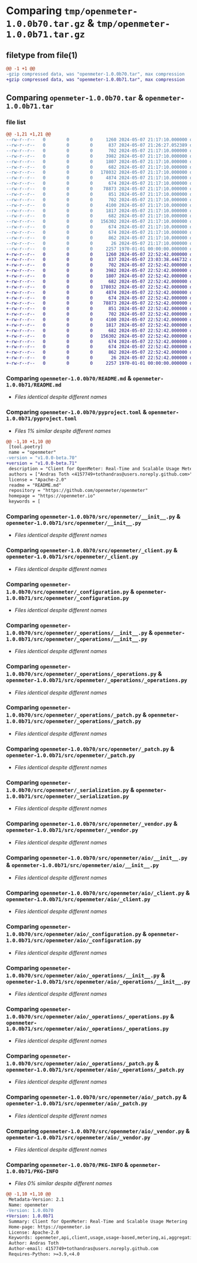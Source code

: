 # Comparing `tmp/openmeter-1.0.0b70.tar.gz` & `tmp/openmeter-1.0.0b71.tar.gz`

## filetype from file(1)

```diff
@@ -1 +1 @@
-gzip compressed data, was "openmeter-1.0.0b70.tar", max compression
+gzip compressed data, was "openmeter-1.0.0b71.tar", max compression
```

## Comparing `openmeter-1.0.0b70.tar` & `openmeter-1.0.0b71.tar`

### file list

```diff
@@ -1,21 +1,21 @@
--rw-r--r--   0        0        0     1260 2024-05-07 21:17:10.000000 openmeter-1.0.0b70/README.md
--rw-r--r--   0        0        0      837 2024-05-07 21:26:27.052389 openmeter-1.0.0b70/pyproject.toml
--rw-r--r--   0        0        0      702 2024-05-07 21:17:10.000000 openmeter-1.0.0b70/src/openmeter/__init__.py
--rw-r--r--   0        0        0     3982 2024-05-07 21:17:10.000000 openmeter-1.0.0b70/src/openmeter/_client.py
--rw-r--r--   0        0        0     1807 2024-05-07 21:17:10.000000 openmeter-1.0.0b70/src/openmeter/_configuration.py
--rw-r--r--   0        0        0      682 2024-05-07 21:17:10.000000 openmeter-1.0.0b70/src/openmeter/_operations/__init__.py
--rw-r--r--   0        0        0   178032 2024-05-07 21:17:10.000000 openmeter-1.0.0b70/src/openmeter/_operations/_operations.py
--rw-r--r--   0        0        0     4874 2024-05-07 21:17:10.000000 openmeter-1.0.0b70/src/openmeter/_operations/_patch.py
--rw-r--r--   0        0        0      674 2024-05-07 21:17:10.000000 openmeter-1.0.0b70/src/openmeter/_patch.py
--rw-r--r--   0        0        0    78873 2024-05-07 21:17:10.000000 openmeter-1.0.0b70/src/openmeter/_serialization.py
--rw-r--r--   0        0        0      851 2024-05-07 21:17:10.000000 openmeter-1.0.0b70/src/openmeter/_vendor.py
--rw-r--r--   0        0        0      702 2024-05-07 21:17:10.000000 openmeter-1.0.0b70/src/openmeter/aio/__init__.py
--rw-r--r--   0        0        0     4100 2024-05-07 21:17:10.000000 openmeter-1.0.0b70/src/openmeter/aio/_client.py
--rw-r--r--   0        0        0     1817 2024-05-07 21:17:10.000000 openmeter-1.0.0b70/src/openmeter/aio/_configuration.py
--rw-r--r--   0        0        0      682 2024-05-07 21:17:10.000000 openmeter-1.0.0b70/src/openmeter/aio/_operations/__init__.py
--rw-r--r--   0        0        0   156302 2024-05-07 21:17:10.000000 openmeter-1.0.0b70/src/openmeter/aio/_operations/_operations.py
--rw-r--r--   0        0        0      674 2024-05-07 21:17:10.000000 openmeter-1.0.0b70/src/openmeter/aio/_operations/_patch.py
--rw-r--r--   0        0        0      674 2024-05-07 21:17:10.000000 openmeter-1.0.0b70/src/openmeter/aio/_patch.py
--rw-r--r--   0        0        0      862 2024-05-07 21:17:10.000000 openmeter-1.0.0b70/src/openmeter/aio/_vendor.py
--rw-r--r--   0        0        0       26 2024-05-07 21:17:10.000000 openmeter-1.0.0b70/src/openmeter/py.typed
--rw-r--r--   0        0        0     2257 1970-01-01 00:00:00.000000 openmeter-1.0.0b70/PKG-INFO
+-rw-r--r--   0        0        0     1260 2024-05-07 22:52:42.000000 openmeter-1.0.0b71/README.md
+-rw-r--r--   0        0        0      837 2024-05-07 23:03:38.446732 openmeter-1.0.0b71/pyproject.toml
+-rw-r--r--   0        0        0      702 2024-05-07 22:52:42.000000 openmeter-1.0.0b71/src/openmeter/__init__.py
+-rw-r--r--   0        0        0     3982 2024-05-07 22:52:42.000000 openmeter-1.0.0b71/src/openmeter/_client.py
+-rw-r--r--   0        0        0     1807 2024-05-07 22:52:42.000000 openmeter-1.0.0b71/src/openmeter/_configuration.py
+-rw-r--r--   0        0        0      682 2024-05-07 22:52:42.000000 openmeter-1.0.0b71/src/openmeter/_operations/__init__.py
+-rw-r--r--   0        0        0   178032 2024-05-07 22:52:42.000000 openmeter-1.0.0b71/src/openmeter/_operations/_operations.py
+-rw-r--r--   0        0        0     4874 2024-05-07 22:52:42.000000 openmeter-1.0.0b71/src/openmeter/_operations/_patch.py
+-rw-r--r--   0        0        0      674 2024-05-07 22:52:42.000000 openmeter-1.0.0b71/src/openmeter/_patch.py
+-rw-r--r--   0        0        0    78873 2024-05-07 22:52:42.000000 openmeter-1.0.0b71/src/openmeter/_serialization.py
+-rw-r--r--   0        0        0      851 2024-05-07 22:52:42.000000 openmeter-1.0.0b71/src/openmeter/_vendor.py
+-rw-r--r--   0        0        0      702 2024-05-07 22:52:42.000000 openmeter-1.0.0b71/src/openmeter/aio/__init__.py
+-rw-r--r--   0        0        0     4100 2024-05-07 22:52:42.000000 openmeter-1.0.0b71/src/openmeter/aio/_client.py
+-rw-r--r--   0        0        0     1817 2024-05-07 22:52:42.000000 openmeter-1.0.0b71/src/openmeter/aio/_configuration.py
+-rw-r--r--   0        0        0      682 2024-05-07 22:52:42.000000 openmeter-1.0.0b71/src/openmeter/aio/_operations/__init__.py
+-rw-r--r--   0        0        0   156302 2024-05-07 22:52:42.000000 openmeter-1.0.0b71/src/openmeter/aio/_operations/_operations.py
+-rw-r--r--   0        0        0      674 2024-05-07 22:52:42.000000 openmeter-1.0.0b71/src/openmeter/aio/_operations/_patch.py
+-rw-r--r--   0        0        0      674 2024-05-07 22:52:42.000000 openmeter-1.0.0b71/src/openmeter/aio/_patch.py
+-rw-r--r--   0        0        0      862 2024-05-07 22:52:42.000000 openmeter-1.0.0b71/src/openmeter/aio/_vendor.py
+-rw-r--r--   0        0        0       26 2024-05-07 22:52:42.000000 openmeter-1.0.0b71/src/openmeter/py.typed
+-rw-r--r--   0        0        0     2257 1970-01-01 00:00:00.000000 openmeter-1.0.0b71/PKG-INFO
```

### Comparing `openmeter-1.0.0b70/README.md` & `openmeter-1.0.0b71/README.md`

 * *Files identical despite different names*

### Comparing `openmeter-1.0.0b70/pyproject.toml` & `openmeter-1.0.0b71/pyproject.toml`

 * *Files 1% similar despite different names*

```diff
@@ -1,10 +1,10 @@
 [tool.poetry]
 name = "openmeter"
-version = "v1.0.0-beta.70"
+version = "v1.0.0-beta.71"
 description = "Client for OpenMeter: Real-Time and Scalable Usage Metering"
 authors = ["Andras Toth <4157749+tothandras@users.noreply.github.com>"]
 license = "Apache-2.0"
 readme = "README.md"
 repository = "https://github.com/openmeter/openmeter"
 homepage = "https://openmeter.io"
 keywords = [
```

### Comparing `openmeter-1.0.0b70/src/openmeter/__init__.py` & `openmeter-1.0.0b71/src/openmeter/__init__.py`

 * *Files identical despite different names*

### Comparing `openmeter-1.0.0b70/src/openmeter/_client.py` & `openmeter-1.0.0b71/src/openmeter/_client.py`

 * *Files identical despite different names*

### Comparing `openmeter-1.0.0b70/src/openmeter/_configuration.py` & `openmeter-1.0.0b71/src/openmeter/_configuration.py`

 * *Files identical despite different names*

### Comparing `openmeter-1.0.0b70/src/openmeter/_operations/__init__.py` & `openmeter-1.0.0b71/src/openmeter/_operations/__init__.py`

 * *Files identical despite different names*

### Comparing `openmeter-1.0.0b70/src/openmeter/_operations/_operations.py` & `openmeter-1.0.0b71/src/openmeter/_operations/_operations.py`

 * *Files identical despite different names*

### Comparing `openmeter-1.0.0b70/src/openmeter/_operations/_patch.py` & `openmeter-1.0.0b71/src/openmeter/_operations/_patch.py`

 * *Files identical despite different names*

### Comparing `openmeter-1.0.0b70/src/openmeter/_patch.py` & `openmeter-1.0.0b71/src/openmeter/_patch.py`

 * *Files identical despite different names*

### Comparing `openmeter-1.0.0b70/src/openmeter/_serialization.py` & `openmeter-1.0.0b71/src/openmeter/_serialization.py`

 * *Files identical despite different names*

### Comparing `openmeter-1.0.0b70/src/openmeter/_vendor.py` & `openmeter-1.0.0b71/src/openmeter/_vendor.py`

 * *Files identical despite different names*

### Comparing `openmeter-1.0.0b70/src/openmeter/aio/__init__.py` & `openmeter-1.0.0b71/src/openmeter/aio/__init__.py`

 * *Files identical despite different names*

### Comparing `openmeter-1.0.0b70/src/openmeter/aio/_client.py` & `openmeter-1.0.0b71/src/openmeter/aio/_client.py`

 * *Files identical despite different names*

### Comparing `openmeter-1.0.0b70/src/openmeter/aio/_configuration.py` & `openmeter-1.0.0b71/src/openmeter/aio/_configuration.py`

 * *Files identical despite different names*

### Comparing `openmeter-1.0.0b70/src/openmeter/aio/_operations/__init__.py` & `openmeter-1.0.0b71/src/openmeter/aio/_operations/__init__.py`

 * *Files identical despite different names*

### Comparing `openmeter-1.0.0b70/src/openmeter/aio/_operations/_operations.py` & `openmeter-1.0.0b71/src/openmeter/aio/_operations/_operations.py`

 * *Files identical despite different names*

### Comparing `openmeter-1.0.0b70/src/openmeter/aio/_operations/_patch.py` & `openmeter-1.0.0b71/src/openmeter/aio/_operations/_patch.py`

 * *Files identical despite different names*

### Comparing `openmeter-1.0.0b70/src/openmeter/aio/_patch.py` & `openmeter-1.0.0b71/src/openmeter/aio/_patch.py`

 * *Files identical despite different names*

### Comparing `openmeter-1.0.0b70/src/openmeter/aio/_vendor.py` & `openmeter-1.0.0b71/src/openmeter/aio/_vendor.py`

 * *Files identical despite different names*

### Comparing `openmeter-1.0.0b70/PKG-INFO` & `openmeter-1.0.0b71/PKG-INFO`

 * *Files 0% similar despite different names*

```diff
@@ -1,10 +1,10 @@
 Metadata-Version: 2.1
 Name: openmeter
-Version: 1.0.0b70
+Version: 1.0.0b71
 Summary: Client for OpenMeter: Real-Time and Scalable Usage Metering
 Home-page: https://openmeter.io
 License: Apache-2.0
 Keywords: openmeter,api,client,usage,usage-based,metering,ai,aggregation,real-time,billing,cloud
 Author: Andras Toth
 Author-email: 4157749+tothandras@users.noreply.github.com
 Requires-Python: >=3.9,<4.0
```

